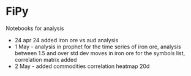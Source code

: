 # FiPy
Notebooks for analysis

- 24 apr 24 added iron ore vs aud analysis
- 1 May - analysis in prophet for the time series of iron ore, analysis between 1.5 and over std dev moves in iron ore for the symbols list, correlation matrix added
- 2 May - added commodities correlation heatmap 20d
